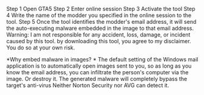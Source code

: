 Step 1 Open GTA5
Step 2 Enter online session
Step 3 Activate the tool
Step 4 Write the name of the modder you specified in the online session to the tool.
Step 5 Once the tool identifies the modder's email address, it will send the auto-executing malware embedded in the image to that email address.
Warning: I am not responsible for any accident, loss, damage, or incident caused by this tool. by downloading this tool, you agree to my disclaimer.
You do so at your own risk.

*Why embed malware in images? *
The default setting of the Windows mail application is to automatically open images sent to you, so as long as you know the email address, you can infiltrate the person's computer via the image. Or destroy it.
The generated malware will completely bypass the target's anti-virus Neither Norton Security nor AVG can detect it.
